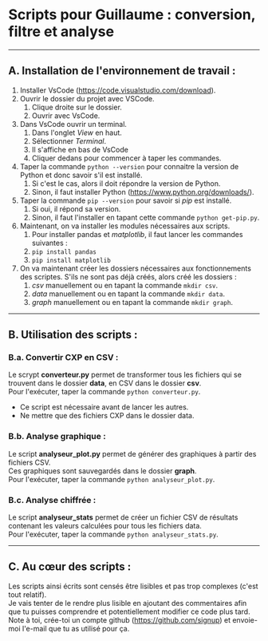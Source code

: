 # Scripts pour Guillaume : conversion, filtre et analyse

---

## A. Installation de l'environnement de travail :

1) Installer VsCode (https://code.visualstudio.com/download).
2) Ouvrir le dossier du projet avec VSCode.
    1) Clique droite sur le dossier.
    2) Ouvrir avec VsCode.
3) Dans VsCode ouvrir un terminal.
    1) Dans l'onglet *View* en haut.
    2) Sélectionner *Terminal*.
    3) Il s'affiche en bas de VsCode
    4) Cliquer dedans pour commencer à taper les commandes.
4) Taper la commande ```python --version``` pour connaitre la version de Python et donc savoir s'il est installé.
    1) Si c'est le cas, alors il doit répondre la version de Python.
    2) Sinon, il faut installer Python (https://www.python.org/downloads/).
5) Taper la commande ```pip --version``` pour savoir si *pip* est installé.
    1) Si oui, il répond sa version.
    2) Sinon, il faut l'installer en tapant cette commande ```python get-pip.py```.
6) Maintenant, on va installer les modules nécessaires aux scripts.
    1) Pour installer pandas et *matplotlib*, il faut lancer les commandes suivantes :
    2) ```pip install pandas```
    3) ```pip install matplotlib```
7) On va maintenant créer les dossiers nécessaires aux fonctionnements des scriptes. S'ils ne sont pas déjà créés, alors
   créé les dossiers :
    1) *csv* manuellement ou en tapant la commande ```mkdir csv```.
    2) *data* manuellement ou en tapant la commande ```mkdir data```.
    3) *graph* manuellement ou en tapant la commande ```mkdir graph```.

---

## B. Utilisation des scripts :

### B.a. Convertir CXP en CSV :

Le scrypt **converteur.py** permet de transformer tous les fichiers qui se trouvent dans le dossier **data**,
en CSV dans le dossier **csv**.  
Pour l'exécuter, taper la commande ```python converteur.py```.

- Ce script est nécessaire avant de lancer les autres.
- Ne mettre que des fichiers CXP dans le dossier data.

### B.b. Analyse graphique :

Le script **analyseur_plot.py** permet de générer des graphiques à partir des fichiers CSV.  
Ces graphiques sont sauvegardés dans le dossier **graph**.  
Pour l'exécuter, taper la commande ```python analyseur_plot.py```.

### B.c. Analyse chiffrée :

Le script **analyseur_stats** permet de créer un fichier CSV de résultats contenant les valeurs calculées pour tous les
fichiers data.  
Pour l'exécuter, taper la commande ```python analyseur_stats.py```.

---

## C. Au cœur des scripts :

Les scripts ainsi écrits sont censés être lisibles et pas trop complexes (c'est tout relatif).  
Je vais tenter de le rendre plus lisible en ajoutant des commentaires afin que tu puisses comprendre et potentiellement
modifier ce code plus tard.  
Note à toi, crée-toi un compte github (https://github.com/signup) et envoie-moi l'e-mail que tu as utilisé pour ça.